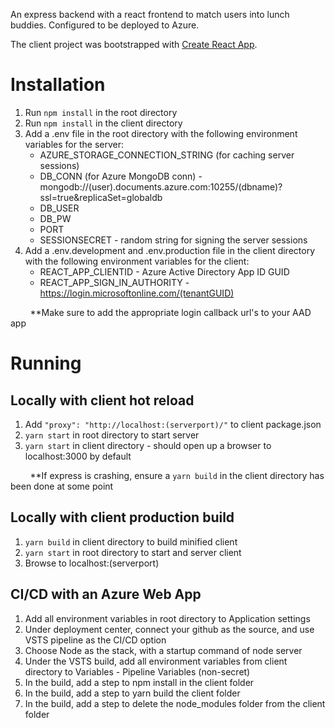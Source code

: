 An express backend with a react frontend to match users into lunch buddies. Configured to be deployed to Azure.

The client project was bootstrapped with [Create React App](https://github.com/facebook/create-react-app).

# Installation

1. Run `npm install` in the root directory
2. Run `npm install` in the client directory
3. Add a .env file in the root directory with the following environment variables for the server:
    - AZURE_STORAGE_CONNECTION_STRING (for caching server sessions)
    - DB_CONN (for Azure MongoDB conn) - mongodb://(user).documents.azure.com:10255/(dbname)?ssl=true&replicaSet=globaldb
    - DB_USER
    - DB_PW
    - PORT
    - SESSIONSECRET - random string for signing the server sessions
4. Add a .env.development and .env.production file in the client directory with the following environment variables for the client:
    - REACT_APP_CLIENTID - Azure Active Directory App ID GUID
    - REACT_APP_SIGN_IN_AUTHORITY - https://login.microsoftonline.com/(tenantGUID)
    
&nbsp;&nbsp;&nbsp;&nbsp;&nbsp;&nbsp;&nbsp;&nbsp;**Make sure to add the appropriate login callback url's to your AAD app

    
# Running

## Locally with client hot reload
1. Add `"proxy": "http://localhost:(serverport)/"` to client package.json
2. `yarn start` in root directory to start server
3. `yarn start` in client directory - should open up a browser to localhost:3000 by default

&nbsp;&nbsp;&nbsp;&nbsp;&nbsp;&nbsp;&nbsp;&nbsp;**If express is crashing, ensure a `yarn build` in the client directory has been done at some point

## Locally with client production build
1. `yarn build` in client directory to build minified client
2. `yarn start` in root directory to start and server client
3. Browse to localhost:(serverport)

## CI/CD with an Azure Web App
1. Add all environment variables in root directory to Application settings
2. Under deployment center, connect your github as the source, and use VSTS pipeline as the CI/CD option
3. Choose Node as the stack, with a startup command of node server
4. Under the VSTS build, add all environment variables from client directory to Variables - Pipeline Variables (non-secret)
5. In the build, add a step to npm install in the client folder
6. In the build, add a step to yarn build the client folder
7. In the build, add a step to delete the node_modules folder from the client folder
